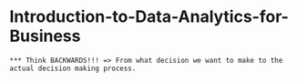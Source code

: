 # Introduction-to-Data-Analytics-for-Business
```
*** Think BACKWARDS!!! => From what decision we want to make to the actual decision making process.

```

